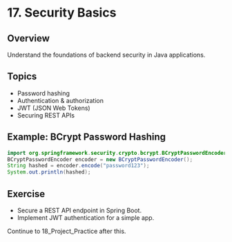 # 17. Security Basics

## Overview
Understand the foundations of backend security in Java applications.

## Topics
- Password hashing
- Authentication & authorization
- JWT (JSON Web Tokens)
- Securing REST APIs

## Example: BCrypt Password Hashing
```java
import org.springframework.security.crypto.bcrypt.BCryptPasswordEncoder;
BCryptPasswordEncoder encoder = new BCryptPasswordEncoder();
String hashed = encoder.encode("password123");
System.out.println(hashed);
```

## Exercise
- Secure a REST API endpoint in Spring Boot.
- Implement JWT authentication for a simple app.

Continue to 18_Project_Practice after this.
